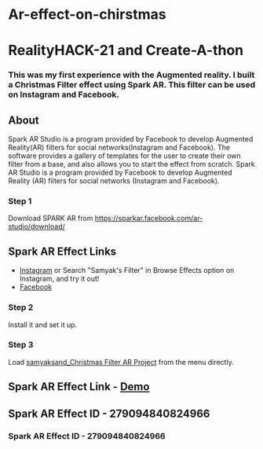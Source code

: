 # Ar-effect-on-chirstmas
# RealityHACK-21 and Create-A-thon
### This was my first experience with the Augmented reality. I built a Christmas Filter effect using Spark AR. This filter can be used on Instagram and Facebook.

## About

Spark AR Studio is a program provided by Facebook to develop Augmented Reality(AR) filters for social networks(Instagram and Facebook). The software provides a gallery of templates for the user to create their own filter from a base, and also allows you to start the effect from scratch.
Spark AR Studio is a program provided by Facebook to develop Augmented Reality (AR) filters for social networks (Instagram and Facebook).

### Step 1
Download SPARK AR from https://sparkar.facebook.com/ar-studio/download/
## Spark AR Effect Links 
- [Instagram](https://www.instagram.com/ar/279094840824966/) or Search "Samyak's Filter" in Browse Effects option on Instagram, and try it out! 
- [Facebook](https://www.facebook.com/fbcameraeffects/tryit/279094840824966/)

### Step 2
Install it and set it up.

### Step 3
Load [samyaksand_Christmas Filter AR Project](https://github.com/samyaksand/RealityHACK-21-and-Create-A-thon/blob/main/samyaksand_Christmas%20Filter%20AR%20Project/Christmas%20Filter%20AR%20Project.arproj) from the menu directly.

## Spark AR Effect Link - [Demo](https://www.instagram.com/ar/279094840824966/?ch=Yzc4ZTMwNWJjOWM1Y2EzYzhhMTY4ZjJjYjliMWMzYTA%3D)
## Spark AR Effect ID - 279094840824966
### Spark AR Effect ID - 279094840824966
